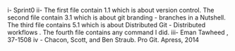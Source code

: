 i- Sprint0
ii- The first file contain 1.1 which is about version control.
    The second file contain 3.1 which is about git branding - branches in a Nutshell.
    The third file contains 5.1 which is about Distributed Git - Distributed workflows . 
    The fourth file contains any command I did.
 iii- Eman Tawheed , 37-1508 
 iv - Chacon, Scott, and Ben Straub. Pro Git. Apress,
2014  
      


